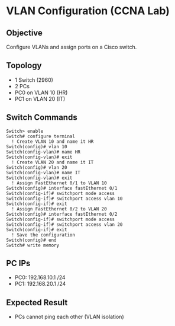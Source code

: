 # VLAN Configuration (CCNA Lab)

## Objective
Configure VLANs and assign ports on a Cisco switch.

## Topology
- 1 Switch (2960)
- 2 PCs
- PC0 on VLAN 10 (HR)
- PC1 on VLAN 20 (IT)

## Switch Commands
```
Switch> enable 
Switch# configure terminal 
  ! Create VLAN 10 and name it HR
Switch(config)# vlan 10 
Switch(config-vlan)# name HR 
Switch(config-vlan)# exit 
  ! Create VLAN 20 and name it IT 
Switch(config)# vlan 20
Switch(config-vlan)# name IT 
Switch(config-vlan)# exit 
  ! Assign FastEthernet 0/1 to VLAN 10 
Switch(config)# interface fastEthernet 0/1
Switch(config-if)# switchport mode access 
Switch(config-if)# switchport access vlan 10 
Switch(config-if)# exit 
  ! Assign FastEthernet 0/2 to VLAN 20 
Switch(config)# interface fastEthernet 0/2 
Switch(config-if)# switchport mode access 
Switch(config-if)# switchport access vlan 20 
Switch(config-if)# exit 
  ! Save the configuration 
Switch(config)# end 
Switch# write memory
```


## PC IPs
- PC0: 192.168.10.1 /24  
- PC1: 192.168.20.1 /24

## Expected Result
- PCs cannot ping each other (VLAN isolation)

